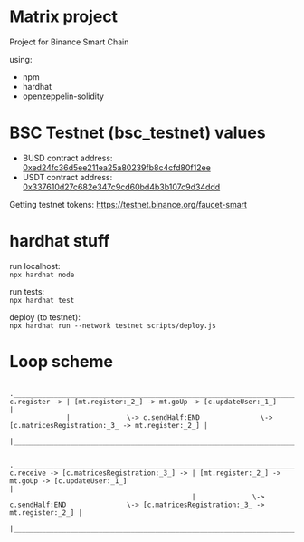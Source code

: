 # Matrix project

Project for Binance Smart Chain

using:
- npm
- hardhat
- openzeppelin-solidity

# BSC Testnet (bsc_testnet) values

- BUSD contract address: [0xed24fc36d5ee211ea25a80239fb8c4cfd80f12ee](https://testnet.bscscan.com/token/0xed24fc36d5ee211ea25a80239fb8c4cfd80f12ee)
- USDT contract address: [0x337610d27c682e347c9cd60bd4b3b107c9d34ddd](https://testnet.bscscan.com/token/0x337610d27c682e347c9cd60bd4b3b107c9d34ddd)
  
Getting testnet tokens: <https://testnet.binance.org/faucet-smart>  

# hardhat stuff
run localhost:  
`npx hardhat node`  

run tests:  
`npx hardhat test`  

deploy (to testnet):  
`npx hardhat run --network testnet scripts/deploy.js`  

# Loop scheme
```
              .___________________________________________________________________________________________________.
c.register -> | [mt.register:_2_] -> mt.goUp -> [c.updateUser:_1_]                                                |
              |              \-> c.sendHalf:END               \-> [c.matricesRegistration:_3_ -> mt.register:_2_] |
              |___________________________________________________________________________________________________|

                                             .___________________________________________________________________________________________________.
c.receive -> [c.matricesRegistration:_3_] -> | [mt.register:_2_] -> mt.goUp -> [c.updateUser:_1_]                                                |
                                             |              \-> c.sendHalf:END               \-> [c.matricesRegistration:_3_ -> mt.register:_2_] |
                                             |___________________________________________________________________________________________________|
```